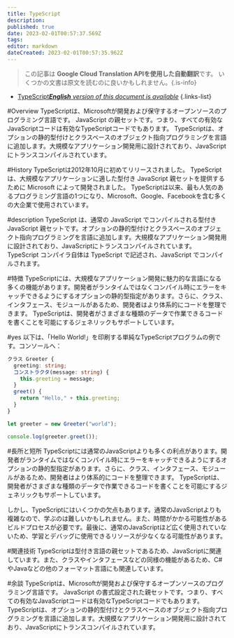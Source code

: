 ```yaml
---
title: TypeScript
description: 
published: true
date: 2023-02-01T00:57:37.569Z
tags: 
editor: markdown
dateCreated: 2023-02-01T00:57:35.962Z
---
```


> この記事は **Google Cloud Translation APIを使用した自動翻訳**です。
いくつかの文書は原文を読むのに良いかもしれません。{.is-info}

- [TypeScript***English** version of this document is available*](/en/Knowledge-base/Dictionary/typescript)
{.links-list}


#Overview
TypeScriptは、Microsoftが開発および保守するオープンソースのプログラミング言語です。 JavaScript の親セットです。つまり、すべての有効なJavaScriptコードは有効なTypeScriptコードでもあります。 TypeScriptは、オプションの静的型付けとクラスベースのオブジェクト指向プログラミングを言語に追加します。大規模なアプリケーション開発用に設計されており、JavaScriptにトランスコンパイルされています。

#History
TypeScriptは2012年10月に初めてリリースされました。 TypeScript は、大規模なアプリケーションに適した型付き JavaScript 親セットを提供するために Microsoft によって開発されました。 TypeScriptは以来、最も人気のあるプログラミング言語の1つになり、Microsoft、Google、Facebookを含む多くの大企業で使用されています。

#description
TypeScript は、通常の JavaScript でコンパイルされる型付き JavaScript 親セットです。オプションの静的型付けとクラスベースのオブジェクト指向プログラミングを言語に追加します。大規模なアプリケーション開発用に設計されており、JavaScriptにトランスコンパイルされています。 TypeScript コンパイラ自体は TypeScript で記述され、JavaScript でコンパイルされます。

#特徴
TypeScriptには、大規模なアプリケーション開発に魅力的な言語になる多くの機能があります。開発者がランタイムではなくコンパイル時にエラーをキャッチできるようにするオプションの静的型指定があります。さらに、クラス、インタフェース、モジュールがあるため、開発者はより体系的にコードを整理できます。 TypeScriptは、開発者がさまざまな種類のデータで作業できるコードを書くことを可能にするジェネリックもサポートしています。

#yes
以下は、「Hello World!」を印刷する単純なTypeScriptプログラムの例です。コンソールへ：

```typescript
クラス Greeter {
  greeting: string;
  コンストラクタ(message: string) {
    this.greeting = message;
  }
  greet() {
    return "Hello," + this.greeting;
  }
}

let greeter = new Greeter("world");

console.log(greeter.greet());
```

#長所と短所
TypeScriptには通常のJavaScriptよりも多くの利点があります。開発者がランタイムではなくコンパイル時にエラーをキャッチできるようにするオプションの静的型指定があります。さらに、クラス、インタフェース、モジュールがあるため、開発者はより体系的にコードを整理できます。 TypeScriptは、開発者がさまざまな種類のデータで作業できるコードを書くことを可能にするジェネリックもサポートしています。

しかし、TypeScriptにはいくつかの欠点もあります。通常のJavaScriptよりも複雑なので、学ぶのは難しいかもしれません。また、時間がかかる可能性があるビルドプロセスが必要です。最後に、通常のJavaScriptほど広く使用されていないため、学習とデバッグに使用できるリソースが少なくなる可能性があります。

#関連技術
TypeScriptは型付き言語の親セットであるため、JavaScriptに関連しています。また、クラスやインタフェースなどの同様の機能があるため、C#やJavaなどの他のフォーマット言語にも関連しています。

#余談
TypeScriptは、Microsoftが開発および保守するオープンソースのプログラミング言語です。 JavaScript の書式設定された親セットです。つまり、すべての有効なJavaScriptコードは有効なTypeScriptコードでもあります。 TypeScriptは、オプションの静的型付けとクラスベースのオブジェクト指向プログラミングを言語に追加します。大規模なアプリケーション開発用に設計されており、JavaScriptにトランスコンパイルされています。